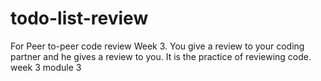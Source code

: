 # todo-list-review
For Peer to-peer code review Week 3. You give a review to your coding partner and he gives a review to you. It is the practice of reviewing code. week 3 module 3
